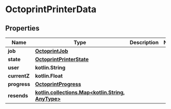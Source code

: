 
# OctoprintPrinterData

## Properties
Name | Type | Description | Notes
------------ | ------------- | ------------- | -------------
**job** | [**OctoprintJob**](OctoprintJob.md) |  | 
**state** | [**OctoprintPrinterState**](OctoprintPrinterState.md) |  | 
**user** | **kotlin.String** |  | 
**currentZ** | **kotlin.Float** |  | 
**progress** | [**OctoprintProgress**](OctoprintProgress.md) |  | 
**resends** | [**kotlin.collections.Map&lt;kotlin.String, AnyType&gt;**](AnyType.md) |  | 




